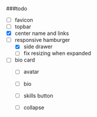 ###todo 
 - [ ] favicon
 - [ ] topbar
  - [x] center name and links
  - [ ] responsive hamburger
    - [x] side drawer
    - [ ] fix resizing when expanded
    
 - [ ] bio card
   - [ ] avatar
   - [ ] bio
   - [ ] skills button
   - [ ] collapse
   
   
